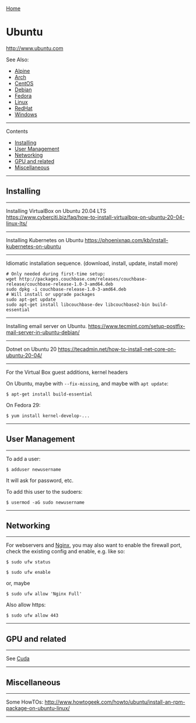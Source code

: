 [Home](Readme.md)
# Ubuntu

http://www.ubuntu.com

See Also:

 - [Alpine](Alpine.md)
 - [Arch](Arch.md)
 - [CentOS](CentOS.md)
 - [Debian](Debian.md)
 - [Fedora](Fedora.md)
 - [Linux](Linux.md)
 - [RedHat](RedHat.md)
 - [Windows](Windows.md)

---

Contents

- [Installing](Ubuntu.md#installing)
- [User Management](Ubuntu.md#User-management)
- [Networking](Ubuntu.md#Networking)
- [GPU and related](Ubuntu.md#gpu-and-related)
- [Miscellaneous](Ubuntu.md#miscellaneous)

---

## Installing

---

Installing VirtualBox on Ubuntu 20.04 LTS
https://www.cyberciti.biz/faq/how-to-install-virtualbox-on-ubuntu-20-04-linux-lts/

---

Installing Kubernetes on Ubuntu
https://phoenixnap.com/kb/install-kubernetes-on-ubuntu

---

Idiomatic installation sequence. (download, install, update, install more)

    # Only needed during first-time setup:
    wget http://packages.couchbase.com/releases/couchbase-release/couchbase-release-1.0-3-amd64.deb
    sudo dpkg -i couchbase-release-1.0-3-amd64.deb
    # Will install or upgrade packages
    sudo apt-get update
    sudo apt-get install libcouchbase-dev libcouchbase2-bin build-essential

---

Installing email server on Ubuntu.
https://www.tecmint.com/setup-postfix-mail-server-in-ubuntu-debian/

---

Dotnet on Ubuntu 20
https://tecadmin.net/how-to-install-net-core-on-ubuntu-20-04/

---

For the Virtual Box guest additions, kernel headers

On Ubuntu, maybe with `--fix-missing`, and maybe with `apt update`:

    $ apt-get install build-essential

On Fedora 29:

    $ yum install kernel-develop-...    

---

## User Management

---

To add a user:

    $ adduser newusername

It will ask for password, etc.

To add this user to the sudoers:

    $ usermod -aG sudo newusername

---

## Networking

---

For webservers and [Nginx](Nginx.md), you may also want to enable the firewall port, check the existing config and enable, e.g. like so:

    $ sudo ufw status

    $ sudo ufw enable

or, maybe

    $ sudo ufw allow 'Nginx Full'

Also allow https:

    $ sudo ufw allow 443

---

## GPU and related

---

See [Cuda](CUDA.md)

---

## Miscellaneous

---

Some HowTOs:
http://www.howtogeek.com/howto/ubuntu/install-an-rpm-package-on-ubuntu-linux/

---
